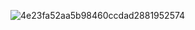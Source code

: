 ![4e23fa52aa5b98460ccdad2881952574](https://user-images.githubusercontent.com/74613693/103104670-fad4ca00-4641-11eb-9cbc-504408ac3287.jpg)
